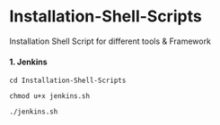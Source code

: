 # Installation-Shell-Scripts
Installation Shell Script for different tools &amp; Framework

#### 1. Jenkins

```
cd Installation-Shell-Scripts
```
```
chmod u+x jenkins.sh
```
```
./jenkins.sh
```

